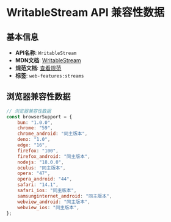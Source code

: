 # WritableStream API 兼容性数据

## 基本信息

- **API名称**: `WritableStream`
- **MDN文档**: [WritableStream](https://developer.mozilla.org/docs/Web/API/WritableStream)
- **规范文档**: [查看规范](https://streams.spec.whatwg.org/#ws-class)
- **标签**: `web-features:streams`

## 浏览器兼容性数据

```javascript
// 浏览器兼容性数据
const browserSupport = {
    bun: "1.0.0",
    chrome: "59",
    chrome_android: "同主版本",
    deno: "1.0",
    edge: "16",
    firefox: "100",
    firefox_android: "同主版本",
    nodejs: "18.0.0",
    oculus: "同主版本",
    opera: "47",
    opera_android: "44",
    safari: "14.1",
    safari_ios: "同主版本",
    samsunginternet_android: "同主版本",
    webview_android: "同主版本",
    webview_ios: "同主版本",
};

```

